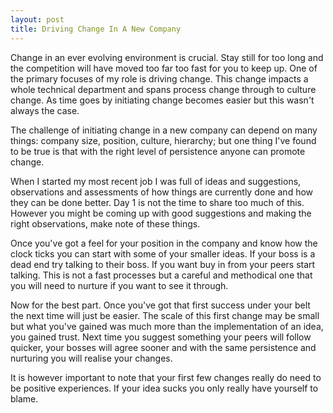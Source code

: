 ```yaml
---
layout: post
title: Driving Change In A New Company
---
```


Change in an ever evolving environment is crucial. Stay still for too long and
the competition will have moved too far too fast for you to keep up. One of the
primary focuses of my role is driving change. This change impacts a whole
technical department and spans process change through to culture change. As time
goes by initiating change becomes easier but this wasn't always the case.

The challenge of initiating change in a new company can depend on many things:
company size, position, culture, hierarchy; but one thing I've found to be true
is that with the right level of persistence anyone can promote change.

When I started my most recent job I was full of ideas and suggestions,
observations and assessments of how things are currently done and how they can
be done better. Day 1 is not the time to share too much of this. However you
might be coming up with good suggestions and making the right observations, make
note of these things.

Once you've got a feel for your position in the company and know how the clock
ticks you can start with some of your smaller ideas. If your boss is a dead end
try talking to their boss. If you want buy in from your peers start talking.
This is not a fast processes but a careful and methodical one that you will need
to nurture if you want to see it through.

Now for the best part. Once you've got that first success under your belt the
next time will just be easier. The scale of this first change may be small but
what you've gained was much more than the implementation of an idea, you gained
trust. Next time you suggest something your peers will follow quicker, your
bosses will agree sooner and with the same persistence and nurturing you will
realise your changes.

It is however important to note that your first few changes really do need to be
positive experiences. If your idea sucks you only really have yourself to blame.
